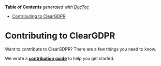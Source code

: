 <!-- START doctoc generated TOC please keep comment here to allow auto update -->
<!-- DON'T EDIT THIS SECTION, INSTEAD RE-RUN doctoc TO UPDATE -->
**Table of Contents**  *generated with [DocToc](https://github.com/thlorenz/doctoc)*

- [Contributing to ClearGDPR](#contributing-to-cleargdpr)

<!-- END doctoc generated TOC please keep comment here to allow auto update -->

# Contributing to ClearGDPR

Want to contribute to ClearGDPR? There are a few things you need to know.  

We wrote a **[contribution guide](https://www.cleargdpr.com/contributing)** to help you get started.